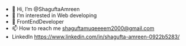 - 👋 Hi, I’m @ShaguftaAmreen
- 👀 I’m interested in Web developing
- 🌱 FrontEndDeveloper
- 📫 How to reach me shaguftamuqeeeem2000@gmail.com
- LinkedIn  https://www.linkedin.com/in/shagufta-amreen-0922b5283/

<!---
ShaguftaAmreen/ShaguftaAmreen is a ✨ special ✨ repository because its `README.md` (this file) appears on your GitHub profile.
You can click the Preview link to take a look at your changes.
--->
